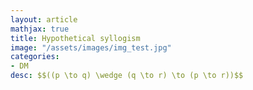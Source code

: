 ```yaml
---
layout: article
mathjax: true
title: Hypothetical syllogism
image: "/assets/images/img_test.jpg"
categories:
- DM
desc: $$((p \to q) \wedge (q \to r) \to (p \to r))$$
































































































































































































































































































































































 
imagealt: 
---
```


$$((p \to q) \wedge (q \to r) \to (p \to r))$$
































































































































































































































































































































































